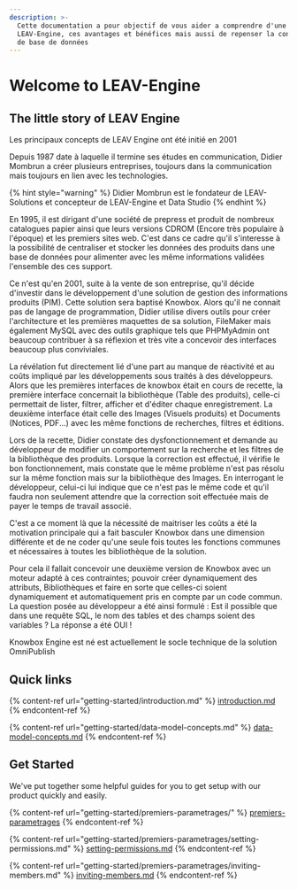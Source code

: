 ```yaml
---
description: >-
  Cette documentation a pour objectif de vous aider a comprendre d'une part
  LEAV-Engine, ces avantages et bénéfices mais aussi de repenser la conception
  de base de données
---
```


# Welcome to LEAV-Engine



## The little story of LEAV Engine

Les principaux concepts de LEAV Engine ont été initié en 2001

Depuis 1987 date à laquelle il termine ses études en communication, Didier Mombrun a créer plusieurs entreprises, toujours dans la communication mais toujours en lien avec les technologies.

{% hint style="warning" %}
Didier Mombrun est le fondateur de LEAV-Solutions et concepteur de LEAV-Engine et Data Studio
{% endhint %}

En 1995, il est dirigant d'une société de prepress et produit de nombreux catalogues papier ainsi que leurs versions CDROM (Encore très populaire à l'époque) et les premiers sites web. C'est dans ce cadre qu'il s'interesse à la possibilité de centraliser et stocker les données des produits dans une base de données pour alimenter avec les même informations validées l'ensemble des ces support.

Ce n'est qu'en 2001, suite à la vente de son entreprise, qu'il décide d'investir dans le développement d'une solution de gestion des informations produits (PIM). Cette solution sera baptisé Knowbox. Alors qu'il ne connait pas de langage de programmation, Didier utilise divers outils pour créer l'architecture et les premières maquettes de sa solution, FileMaker mais également MySQL avec des outils graphique tels que PHPMyAdmin ont beaucoup contribuer à sa réflexion et très vite a concevoir des interfaces beaucoup plus conviviales.

La révélation fut directement lié d'une part au manque de réactivité et au coûts impliqué par les développements sous traités à des développeurs. Alors que les premières interfaces de knowbox était en cours de recette, la première interface concernait la bibliothèque (Table des produits), celle-ci permettait de lister, filtrer, afficher et d'éditer chaque enregistrement. La deuxième interface était celle des Images (Visuels produits) et Documents (Notices, PDF...) avec les même fonctions de recherches, filtres et éditions.

Lors de la recette, Didier constate des dysfonctionnement et demande au développeur de modifier un comportement sur la recherche et les filtres de la bibliothèque des produits. Lorsque la correction est effectué, il vérifie le bon fonctionnement, mais constate que le même problème n'est pas résolu sur la même fonction mais sur la bibliothèque des Images. En interrogant le développeur, celui-ci lui indique que ce n'est pas le même code et qu'il faudra non seulement attendre que la correction soit effectuée mais de payer le temps de travail associé.

C'est a ce moment là que la nécessité de maitriser les coûts a été la motivation principale qui a fait basculer Knowbox dans une dimension différente et de ne coder qu'une seule fois toutes les fonctions communes et nécessaires à toutes les bibliothèque de la solution.

Pour cela il fallait concevoir une deuxième version de Knowbox avec un moteur adapté à ces contraintes; pouvoir créer dynamiquement des attributs, Bibliothèques et faire en sorte que celles-ci soient dynamiquement et automatiquement pris en compte par un code commun. La question posée au développeur a été ainsi formulé : Est il possible que dans une requête SQL, le nom des tables et des champs soient des variables ? La réponse a été OUI !

Knowbox Engine est né est actuellement le socle technique de la solution OmniPublish



## Quick links

{% content-ref url="getting-started/introduction.md" %}
[introduction.md](getting-started/introduction.md)
{% endcontent-ref %}

{% content-ref url="getting-started/data-model-concepts.md" %}
[data-model-concepts.md](getting-started/data-model-concepts.md)
{% endcontent-ref %}

## Get Started

We've put together some helpful guides for you to get setup with our product quickly and easily.

{% content-ref url="getting-started/premiers-parametrages/" %}
[premiers-parametrages](getting-started/premiers-parametrages/)
{% endcontent-ref %}

{% content-ref url="getting-started/premiers-parametrages/setting-permissions.md" %}
[setting-permissions.md](getting-started/premiers-parametrages/setting-permissions.md)
{% endcontent-ref %}

{% content-ref url="getting-started/premiers-parametrages/inviting-members.md" %}
[inviting-members.md](getting-started/premiers-parametrages/inviting-members.md)
{% endcontent-ref %}
